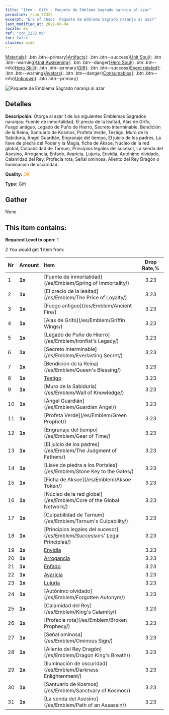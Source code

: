 ```yaml
---
title: "Item - Gift - Paquete de Emblema Sagrado naranja al azar"
permalink: /con_2232/
excerpt: "Era of Chaos  Paquete de Emblema Sagrado naranja al azar"
last_modified_at: 2021-08-04
locale: es
ref: "con_2232.md"
toc: false
classes: wide
---
```

 [Materials](/ItemsES/){: .btn .btn--primary}[Artifacts](/ItemsES/Artifacts/){: .btn .btn--success}[Unit Soul](/ItemsES/UnitSoul/){: .btn .btn--warning}[Unit Awakening](/ItemsES/UnitAwakening/){: .btn .btn--danger}[Hero Soul](/ItemsES/HeroSoul/){: .btn .btn--info}[Hero Skill](/ItemsES/HeroSkill/){: .btn .btn--primary}[Gift](/ItemsES/Gift/){: .btn .btn--success}[Event related](/ItemsES/Events/){: .btn .btn--warning}[Avatars](/ItemsES/Avatars/){: .btn .btn--danger}[Consumables](/ItemsES/Consumables/){: .btn .btn--info}[Unknown](/ItemsES/Unknown/){: .btn .btn--primary}

 ![Paquete de Emblema Sagrado naranja al azar](/images/t/i_907416.png)

## Detalles
 **Descripción:** Otorga al azar 1 de los siguientes Emblemas Sagrados naranjas: Fuente de inmortalidad, El precio de la lealtad, Alas de Grifo, Fuego antiguo, Legado de Puño de Hierro, Secreto interminable, Bendición de la Reina, Santuario de Kosmos, Profeta Verde, Testigo, Muro de la Sabiduría, Ángel Guardián, Engranaje del tiempo, El juicio de los padres, La llave de piedra del Poder y la Magia, ficha de Aksoe, Núcleo de la red global, Culpabilidad de Tarnum, Principios legales del sucesor, La senda del Asesino, Arrogancia, Enfado, Avaricia, Lujuria, Envidia, Autónimo olvidado, Calamidad del Rey, Profecía rota, Señal ominosa, Aliento del Rey Dragón o Iluminación de oscuridad.

 **Quality:** <span style="color: #FF8C00">OK</span>

 **Type:** Gift

## Gather

  None

## This item contains:

 **Required Level to open:** 1

 2 You would get **1** item  from:

  | Nr | Amount |     Item    | Drop Rate,% |
  |:---|:-------|:------------|:---------:|
  | 1 |  **1x** | [Fuente de inmortalidad](/es/Emblem/Spring of Immortality/) | 3.23 | 
  | 2 |  **1x** | [El precio de la lealtad](/es/Emblem/The Price of Loyalty/) | 3.23 | 
  | 3 |  **1x** | [Fuego antiguo](/es/Emblem/Ancient Fire/) | 3.23 | 
  | 4 |  **1x** | [Alas de Grifo](/es/Emblem/Griffin Wings/) | 3.23 | 
  | 5 |  **1x** | [Legado de Puño de Hierro](/es/Emblem/Ironfist's Legacy/) | 3.23 | 
  | 6 |  **1x** | [Secreto interminable](/es/Emblem/Everlasting Secret/) | 3.23 | 
  | 7 |  **1x** | [Bendición de la Reina](/es/Emblem/Queen's Blessing/) | 3.23 | 
  | 8 |  **1x** | [Testigo](/es/Emblem/Witness/) | 3.23 | 
  | 9 |  **1x** | [Muro de la Sabiduría](/es/Emblem/Wall of Knowledge/) | 3.23 | 
  | 10 |  **1x** | [Ángel Guardián](/es/Emblem/Guardian Angel/) | 3.23 | 
  | 11 |  **1x** | [Profeta Verde](/es/Emblem/Green Prophet/) | 3.23 | 
  | 12 |  **1x** | [Engranaje del tiempo](/es/Emblem/Gear of Time/) | 3.23 | 
  | 13 |  **1x** | [El juicio de los padres](/es/Emblem/The Judgment of Fathers/) | 3.23 | 
  | 14 |  **1x** | [Llave de piedra a los Portales](/es/Emblem/Stone Key to the Gates/) | 3.23 | 
  | 15 |  **1x** | [Ficha de Aksoe](/es/Emblem/Aksoe Token/) | 3.23 | 
  | 16 |  **1x** | [Núcleo de la red global](/es/Emblem/Core of the Global Network/) | 3.23 | 
  | 17 |  **1x** | [Culpabilidad de Tarnum](/es/Emblem/Tarnum's Culpability/) | 3.23 | 
  | 18 |  **1x** | [Principios legales del sucesor](/es/Emblem/Successors' Legal Principles/) | 3.23 | 
  | 19 |  **1x** | [Envidia](/es/Emblem/Jealousy/) | 3.23 | 
  | 20 |  **1x** | [Arrogancia](/es/Emblem/Arrogance/) | 3.23 | 
  | 21 |  **1x** | [Enfado](/es/Emblem/Anger/) | 3.23 | 
  | 22 |  **1x** | [Avaricia](/es/Emblem/Greed/) | 3.23 | 
  | 23 |  **1x** | [Lujuria](/es/Emblem/Lust/) | 3.23 | 
  | 24 |  **1x** | [Autónimo olvidado](/es/Emblem/Forgotten Autonym/) | 3.23 | 
  | 25 |  **1x** | [Calamidad del Rey](/es/Emblem/King's Calamity/) | 3.23 | 
  | 26 |  **1x** | [Profecía rota](/es/Emblem/Broken Prophecy/) | 3.23 | 
  | 27 |  **1x** | [Señal ominosa](/es/Emblem/Ominous Sign/) | 3.23 | 
  | 28 |  **1x** | [Aliento del Rey Dragón](/es/Emblem/Dragon King's Breath/) | 3.23 | 
  | 29 |  **1x** | [Iluminación de oscuridad](/es/Emblem/Darkness Enlightenment/) | 3.23 | 
  | 30 |  **1x** | [Santuario de Kosmos](/es/Emblem/Sanctuary of Kosmos/) | 3.23 | 
  | 31 |  **1x** | [La senda del Asesino](/es/Emblem/Path of an Assassin/) | 3.23 | 
